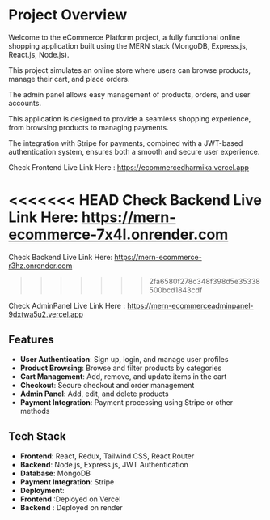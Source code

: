 # Project Overview

Welcome to the eCommerce Platform project, a fully functional online shopping application built using the MERN stack (MongoDB, Express.js, React.js, Node.js).

This project simulates an online store where users can browse products, manage their cart, and place orders.

The admin panel allows easy management of products, orders, and user accounts.

This application is designed to provide a seamless shopping experience, from browsing products to managing payments.

The integration with Stripe for payments, combined with a JWT-based authentication system, ensures both a smooth and secure user experience.

Check Frontend Live Link Here : https://ecommercedharmika.vercel.app 

<<<<<<< HEAD
Check Backend Live Link Here:  https://mern-ecommerce-7x4l.onrender.com
=======
Check Backend Live Link Here:  https://mern-ecommerce-r3hz.onrender.com
>>>>>>> 2fa6580f278c348f398d5e35338500bcd1843cdf

Check AdminPanel Live Link Here : https://mern-ecommerceadminpanel-9dxtwa5u2.vercel.app

## Features

- **User Authentication**: Sign up, login, and manage user profiles
- **Product Browsing**: Browse and filter products by categories
- **Cart Management**: Add, remove, and update items in the cart
- **Checkout**: Secure checkout and order management
- **Admin Panel**: Add, edit, and delete products
- **Payment Integration**: Payment processing using Stripe or other methods
## Tech Stack

- **Frontend**:  React, Redux, Tailwind CSS, React Router
- **Backend**:  Node.js, Express.js, JWT Authentication
- **Database**:  MongoDB
- **Payment Integration**: Stripe
- **Deployment**:
- **Frontend** :Deployed on Vercel 
- **Backend** : Deployed on render

